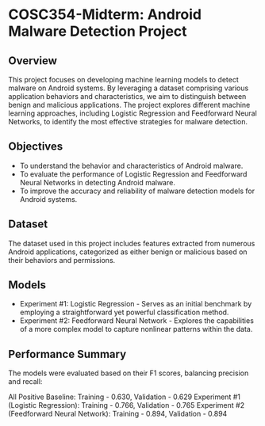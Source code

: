 # COSC354-Midterm: Android Malware Detection Project

## Overview
This project focuses on developing machine learning models to detect malware on Android systems. By leveraging a dataset comprising various application behaviors and characteristics, we aim to distinguish between benign and malicious applications. The project explores different machine learning approaches, including Logistic Regression and Feedforward Neural Networks, to identify the most effective strategies for malware detection.

## Objectives
- To understand the behavior and characteristics of Android malware.
- To evaluate the performance of Logistic Regression and Feedforward Neural Networks in detecting Android malware.
- To improve the accuracy and reliability of malware detection models for Android systems.
## Dataset
The dataset used in this project includes features extracted from numerous Android applications, categorized as either benign or malicious based on their behaviors and permissions.

## Models
- Experiment #1: Logistic Regression - Serves as an initial benchmark by employing a straightforward yet powerful classification method.
- Experiment #2: Feedforward Neural Network - Explores the capabilities of a more complex model to capture nonlinear patterns within the data.
## Performance Summary
The models were evaluated based on their F1 scores, balancing precision and recall:

All Positive Baseline: Training - 0.630, Validation - 0.629
Experiment #1 (Logistic Regression): Training - 0.766, Validation - 0.765
Experiment #2 (Feedforward Neural Network): Training - 0.894, Validation - 0.894
